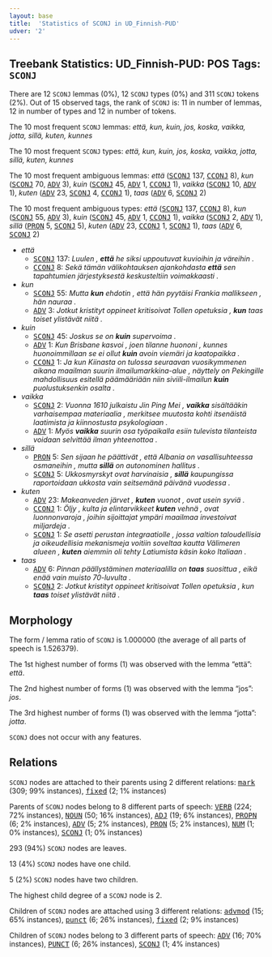 ```yaml
---
layout: base
title:  'Statistics of SCONJ in UD_Finnish-PUD'
udver: '2'
---
```


## Treebank Statistics: UD_Finnish-PUD: POS Tags: `SCONJ`

There are 12 `SCONJ` lemmas (0%), 12 `SCONJ` types (0%) and 311 `SCONJ` tokens (2%).
Out of 15 observed tags, the rank of `SCONJ` is: 11 in number of lemmas, 12 in number of types and 12 in number of tokens.

The 10 most frequent `SCONJ` lemmas: <em>että, kun, kuin, jos, koska, vaikka, jotta, sillä, kuten, kunnes</em>

The 10 most frequent `SCONJ` types:  <em>että, kun, kuin, jos, koska, vaikka, jotta, sillä, kuten, kunnes</em>

The 10 most frequent ambiguous lemmas: <em>että</em> (<tt><a href="fi_pud-pos-SCONJ.html">SCONJ</a></tt> 137, <tt><a href="fi_pud-pos-CCONJ.html">CCONJ</a></tt> 8), <em>kun</em> (<tt><a href="fi_pud-pos-SCONJ.html">SCONJ</a></tt> 70, <tt><a href="fi_pud-pos-ADV.html">ADV</a></tt> 3), <em>kuin</em> (<tt><a href="fi_pud-pos-SCONJ.html">SCONJ</a></tt> 45, <tt><a href="fi_pud-pos-ADV.html">ADV</a></tt> 1, <tt><a href="fi_pud-pos-CCONJ.html">CCONJ</a></tt> 1), <em>vaikka</em> (<tt><a href="fi_pud-pos-SCONJ.html">SCONJ</a></tt> 10, <tt><a href="fi_pud-pos-ADV.html">ADV</a></tt> 1), <em>kuten</em> (<tt><a href="fi_pud-pos-ADV.html">ADV</a></tt> 23, <tt><a href="fi_pud-pos-SCONJ.html">SCONJ</a></tt> 4, <tt><a href="fi_pud-pos-CCONJ.html">CCONJ</a></tt> 1), <em>taas</em> (<tt><a href="fi_pud-pos-ADV.html">ADV</a></tt> 6, <tt><a href="fi_pud-pos-SCONJ.html">SCONJ</a></tt> 2)

The 10 most frequent ambiguous types:  <em>että</em> (<tt><a href="fi_pud-pos-SCONJ.html">SCONJ</a></tt> 137, <tt><a href="fi_pud-pos-CCONJ.html">CCONJ</a></tt> 8), <em>kun</em> (<tt><a href="fi_pud-pos-SCONJ.html">SCONJ</a></tt> 55, <tt><a href="fi_pud-pos-ADV.html">ADV</a></tt> 3), <em>kuin</em> (<tt><a href="fi_pud-pos-SCONJ.html">SCONJ</a></tt> 45, <tt><a href="fi_pud-pos-ADV.html">ADV</a></tt> 1, <tt><a href="fi_pud-pos-CCONJ.html">CCONJ</a></tt> 1), <em>vaikka</em> (<tt><a href="fi_pud-pos-SCONJ.html">SCONJ</a></tt> 2, <tt><a href="fi_pud-pos-ADV.html">ADV</a></tt> 1), <em>sillä</em> (<tt><a href="fi_pud-pos-PRON.html">PRON</a></tt> 5, <tt><a href="fi_pud-pos-SCONJ.html">SCONJ</a></tt> 5), <em>kuten</em> (<tt><a href="fi_pud-pos-ADV.html">ADV</a></tt> 23, <tt><a href="fi_pud-pos-CCONJ.html">CCONJ</a></tt> 1, <tt><a href="fi_pud-pos-SCONJ.html">SCONJ</a></tt> 1), <em>taas</em> (<tt><a href="fi_pud-pos-ADV.html">ADV</a></tt> 6, <tt><a href="fi_pud-pos-SCONJ.html">SCONJ</a></tt> 2)


* <em>että</em>
  * <tt><a href="fi_pud-pos-SCONJ.html">SCONJ</a></tt> 137: <em>Luulen , <b>että</b> he siksi uppoutuvat kuvioihin ja väreihin .</em>
  * <tt><a href="fi_pud-pos-CCONJ.html">CCONJ</a></tt> 8: <em>Sekä tämän välikohtauksen ajankohdasta <b>että</b> sen tapahtumien järjestyksestä keskusteltiin voimakkaasti .</em>
* <em>kun</em>
  * <tt><a href="fi_pud-pos-SCONJ.html">SCONJ</a></tt> 55: <em>Mutta <b>kun</b> ehdotin , että hän pyytäisi Frankia mallikseen , hän nauraa .</em>
  * <tt><a href="fi_pud-pos-ADV.html">ADV</a></tt> 3: <em>Jotkut kristityt oppineet kritisoivat Tollen opetuksia , <b>kun</b> taas toiset ylistävät niitä .</em>
* <em>kuin</em>
  * <tt><a href="fi_pud-pos-SCONJ.html">SCONJ</a></tt> 45: <em>Joskus se on <b>kuin</b> supervoima .</em>
  * <tt><a href="fi_pud-pos-ADV.html">ADV</a></tt> 1: <em>Kun Brisbane kasvoi , joen tilanne huononi , kunnes huonoimmillaan se ei ollut <b>kuin</b> avoin viemäri ja kaatopaikka .</em>
  * <tt><a href="fi_pud-pos-CCONJ.html">CCONJ</a></tt> 1: <em>Ja kun Kiinasta on tulossa seuraavan vuosikymmenen aikana maailman suurin ilmailumarkkina-alue , näyttely on Pekingille mahdollisuus esitellä päämääriään niin siviili-ilmailun <b>kuin</b> puolustuksenkin osalta .</em>
* <em>vaikka</em>
  * <tt><a href="fi_pud-pos-SCONJ.html">SCONJ</a></tt> 2: <em>Vuonna 1610 julkaistu Jin Ping Mei , <b>vaikka</b> sisältääkin varhaisempaa materiaalia , merkitsee muutosta kohti itsenäistä laatimista ja kiinnostusta psykologiaan .</em>
  * <tt><a href="fi_pud-pos-ADV.html">ADV</a></tt> 1: <em>Myös <b>vaikka</b> suurin osa työpaikalla esiin tulevista tilanteista voidaan selvittää ilman yhteenottoa .</em>
* <em>sillä</em>
  * <tt><a href="fi_pud-pos-PRON.html">PRON</a></tt> 5: <em>Sen sijaan he päättivät , että Albania on vasallisuhteessa osmaneihin , mutta <b>sillä</b> on autonominen hallitus .</em>
  * <tt><a href="fi_pud-pos-SCONJ.html">SCONJ</a></tt> 5: <em>Ukkosmyrskyt ovat harvinaisia , <b>sillä</b> kaupungissa raportoidaan ukkosta vain seitsemänä päivänä vuodessa .</em>
* <em>kuten</em>
  * <tt><a href="fi_pud-pos-ADV.html">ADV</a></tt> 23: <em>Makeanveden järvet , <b>kuten</b> vuonot , ovat usein syviä .</em>
  * <tt><a href="fi_pud-pos-CCONJ.html">CCONJ</a></tt> 1: <em>Öljy , kulta ja elintarvikkeet <b>kuten</b> vehnä , ovat luonnonvaroja , joihin sijoittajat ympäri maailmaa investoivat miljardeja .</em>
  * <tt><a href="fi_pud-pos-SCONJ.html">SCONJ</a></tt> 1: <em>Se asetti perustan integraatiolle , jossa valtion taloudellisia ja oikeudellisia mekanismeja voitiin soveltaa kautta Välimeren alueen , <b>kuten</b> aiemmin oli tehty Latiumista käsin koko Italiaan .</em>
* <em>taas</em>
  * <tt><a href="fi_pud-pos-ADV.html">ADV</a></tt> 6: <em>Pinnan päällystäminen materiaalilla on <b>taas</b> suosittua , eikä enää vain muisto 70-luvulta .</em>
  * <tt><a href="fi_pud-pos-SCONJ.html">SCONJ</a></tt> 2: <em>Jotkut kristityt oppineet kritisoivat Tollen opetuksia , kun <b>taas</b> toiset ylistävät niitä .</em>

## Morphology

The form / lemma ratio of `SCONJ` is 1.000000 (the average of all parts of speech is 1.526379).

The 1st highest number of forms (1) was observed with the lemma “että”: <em>että</em>.

The 2nd highest number of forms (1) was observed with the lemma “jos”: <em>jos</em>.

The 3rd highest number of forms (1) was observed with the lemma “jotta”: <em>jotta</em>.

`SCONJ` does not occur with any features.


## Relations

`SCONJ` nodes are attached to their parents using 2 different relations: <tt><a href="fi_pud-dep-mark.html">mark</a></tt> (309; 99% instances), <tt><a href="fi_pud-dep-fixed.html">fixed</a></tt> (2; 1% instances)

Parents of `SCONJ` nodes belong to 8 different parts of speech: <tt><a href="fi_pud-pos-VERB.html">VERB</a></tt> (224; 72% instances), <tt><a href="fi_pud-pos-NOUN.html">NOUN</a></tt> (50; 16% instances), <tt><a href="fi_pud-pos-ADJ.html">ADJ</a></tt> (19; 6% instances), <tt><a href="fi_pud-pos-PROPN.html">PROPN</a></tt> (6; 2% instances), <tt><a href="fi_pud-pos-ADV.html">ADV</a></tt> (5; 2% instances), <tt><a href="fi_pud-pos-PRON.html">PRON</a></tt> (5; 2% instances), <tt><a href="fi_pud-pos-NUM.html">NUM</a></tt> (1; 0% instances), <tt><a href="fi_pud-pos-SCONJ.html">SCONJ</a></tt> (1; 0% instances)

293 (94%) `SCONJ` nodes are leaves.

13 (4%) `SCONJ` nodes have one child.

5 (2%) `SCONJ` nodes have two children.

The highest child degree of a `SCONJ` node is 2.

Children of `SCONJ` nodes are attached using 3 different relations: <tt><a href="fi_pud-dep-advmod.html">advmod</a></tt> (15; 65% instances), <tt><a href="fi_pud-dep-punct.html">punct</a></tt> (6; 26% instances), <tt><a href="fi_pud-dep-fixed.html">fixed</a></tt> (2; 9% instances)

Children of `SCONJ` nodes belong to 3 different parts of speech: <tt><a href="fi_pud-pos-ADV.html">ADV</a></tt> (16; 70% instances), <tt><a href="fi_pud-pos-PUNCT.html">PUNCT</a></tt> (6; 26% instances), <tt><a href="fi_pud-pos-SCONJ.html">SCONJ</a></tt> (1; 4% instances)

